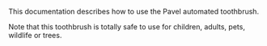 This documentation describes how to use the Pavel automated toothbrush.

Note that this toothbrush is totally safe to use for children, adults, pets, wildlife or trees.
